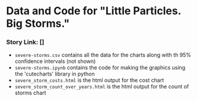 # Data and Code for "Little Particles. Big Storms."

### Story Link: []


* ```severe-storms.csv``` contains all the data for the charts along with th 95% confidence intervals (not shown)
* ```severe-storms.ipynb``` contains the code for making the graphics using the 'cutecharts' library in python
* ```severe_storm_costs.html``` is the html output for the cost chart
* ```severe_storm_count_over_years.html``` is the html output for the count of storms chart
  

